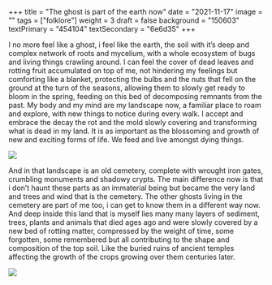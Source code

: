 +++
title = "The ghost is part of the earth now"
date = "2021-11-17"
image = ""
tags = ["folklore"]
weight = 3
draft = false
background = "150603"
textPrimary = "454104"
textSecondary = "6e6d35"
+++

<p class="larger accent columns-2">
I no more feel like a ghost, i feel like the earth, the soil with it’s deep and complex network of roots and mycelium, with a whole ecosystem of bugs and living things crawling around. I can feel the cover of dead leaves and rotting fruit accumulated on top of me, not hindering my feelings but  comforting like a blanket, protecting the bulbs and the nuts that fell on the ground at the turn of the seasons, allowing them to slowly get ready to bloom in the spring, feeding on this bed of decomposing remnants from the past. My body and my mind are my landscape now, a familiar place to roam and explore, with new things to notice during every walk. I accept and embrace the decay the rot and the mold slowly covering and transforming what is dead in my land. It is as important as the blossoming and growth of new and exciting forms of life. We feed and live amongst dying things.
</p>

![](/img/folklore/soil-banner.jpg)

<p class="larger accent columns-2">
And in that landscape is an old cemetery, complete with wrought iron gates, crumbling monuments and shadowy crypts. The main difference now is that i don’t haunt these parts as an immaterial being but became the very land and trees and wind that is the cemetery. The other ghosts living in the cemetery are part of me too, i can get to know them in a different way now.
And deep inside this land that is myself lies many many layers of sediment, trees, plants and animals that died ages ago and were slowly covered by a new bed of rotting matter, compressed by the weight of time, some forgotten, some remembered but all contributing to the shape and composition of the top soil. Like the buried ruins of ancient temples affecting the growth of the crops growing over them centuries later.
</p>

![](/img/folklore/ghost-earth.jpg)
